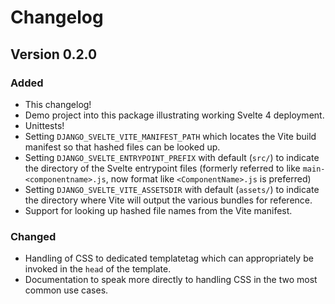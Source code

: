 # Changelog

## Version 0.2.0
### Added
* This changelog!
* Demo project into this package illustrating working Svelte 4 deployment.
* Unittests!
* Setting `DJANGO_SVELTE_VITE_MANIFEST_PATH` which locates the Vite build manifest so that hashed files can be looked up.
* Setting `DJANGO_SVELTE_ENTRYPOINT_PREFIX` with default (`src/`) to indicate the directory of the Svelte entrypoint files (formerly referred to like `main-<componentname>.js`, now format like `<ComponentName>.js` is preferred)
* Setting `DJANGO_SVELTE_VITE_ASSETSDIR` with default (`assets/`) to indicate the directory where Vite will output the various bundles for reference.
* Support for looking up hashed file names from the Vite manifest.
### Changed
* Handling of CSS to dedicated templatetag which can appropriately be invoked in the `head` of the template.
* Documentation to speak more directly to handling CSS in the two most common use cases.

